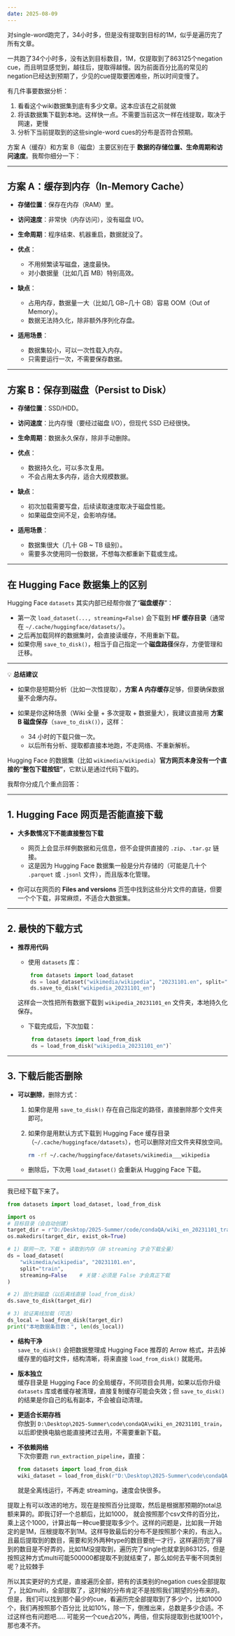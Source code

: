 ```yaml
---
date: 2025-08-09
---
```

对single-word跑完了，34小时多，但是没有提取到目标的1M，似乎是遍历完了所有文章。

一共跑了34个小时多，没有达到目标数目，1M，仅提取到了863125个negation cue，而且明显感觉到，越往后，提取得越慢。因为前面百分比高的常见的negation已经达到预期了，少见的cue提取要困难些，所以时间变慢了。


有几件事要数据分析：
1. 看看这个wiki数据集到底有多少文章。这本应该在之前就做
2. 将该数据集下载到本地。这样快一点。不需要当前这次一样在线提取，取决于网速，更慢
3. 分析下当前提取到的这些single-word cues的分布是否符合预期。




方案 A（缓存）和方案 B（磁盘）主要区别在于 **数据的存储位置、生命周期和访问速度**。我帮你细分一下：

---

## **方案 A：缓存到内存（In-Memory Cache）**

- **存储位置**：保存在内存（RAM）里。
- **访问速度**：非常快（内存访问），没有磁盘 I/O。
- **生命周期**：程序结束、机器重启，数据就没了。
    
- **优点**：
    - 不用频繁读写磁盘，速度最快。
    - 对小数据量（比如几百 MB）特别高效。

- **缺点**：
    - 占用内存，数据量一大（比如几 GB~几十 GB）容易 OOM（Out of Memory）。
    - 数据无法持久化，除非额外序列化存盘。

- **适用场景**：
    - 数据集较小，可以一次性载入内存。
    - 只需要运行一次，不需要保存数据。

---

## **方案 B：保存到磁盘（Persist to Disk）**

- **存储位置**：SSD/HDD。
- **访问速度**：比内存慢（要经过磁盘 I/O），但现代 SSD 已经很快。
- **生命周期**：数据永久保存，除非手动删除。
    
- **优点**：
    - 数据持久化，可以多次复用。
    - 不会占用太多内存，适合大规模数据。

- **缺点**：
    - 初次加载需要写盘，后续读取速度取决于磁盘性能。
    - 如果磁盘空间不足，会影响存储。
        
- **适用场景**：
    - 数据集很大（几十 GB ~ TB 级别）。
    - 需要多次使用同一份数据，不想每次都重新下载或生成。

---

## **在 Hugging Face 数据集上的区别**

Hugging Face `datasets` 其实内部已经帮你做了“**磁盘缓存**”：
- 第一次 `load_dataset(..., streaming=False)` 会下载到 **HF 缓存目录**（通常在 `~/.cache/huggingface/datasets/`）。
- 之后再加载同样的数据集时，会直接读缓存，不用重新下载。
- 如果你用 `save_to_disk()`，相当于自己指定一个**磁盘路径**保存，方便管理和迁移。
    
---

💡 **总结建议**
- 如果你是短期分析（比如一次性提取），**方案 A 内存缓存**足够，但要确保数据量不会爆内存。
    
- 如果是你这种场景（Wiki 全量 + 多次提取 + 数据量大），我建议直接用 **方案 B 磁盘保存**（`save_to_disk()`），这样：
    - 34 小时的下载只做一次。
    - 以后所有分析、提取都直接本地跑，不走网络、不重新解析。



Hugging Face 的数据集（比如 `wikimedia/wikipedia`）**官方网页本身没有一个直接的“整包下载按钮”**，它默认是通过代码下载的。

我帮你分成几个重点回答：

---

## 1. **Hugging Face 网页是否能直接下载**

- **大多数情况下不能直接整包下载**
    - 网页上会显示样例数据和元信息，但不会提供直接的 `.zip`、`.tar.gz` 链接。
    - 这是因为 Hugging Face 数据集一般是分片存储的（可能是几十个 `.parquet` 或 `.jsonl` 文件），而且版本化管理。
        
- 你可以在网页的 **Files and versions** 页签中找到这些分片文件的直链，但要一个个下载，非常麻烦，不适合大数据集。

---

## 2. **最快的下载方式**

- **推荐用代码**
    - 使用 `datasets` 库：
    ```Python
        from datasets import load_dataset 
	    ds = load_dataset("wikimedia/wikipedia", "20231101.en", split="train")
	    ds.save_to_disk("wikipedia_20231101_en")
	```
        
	这样会一次性把所有数据下载到 `wikipedia_20231101_en` 文件夹，本地持久化保存。
        
    - 下载完成后，下次加载：
       ```Python
        from datasets import load_from_disk 
        ds = load_from_disk("wikipedia_20231101_en")`
		```

---

## 3. **下载后能否删除**

- **可以删除**，删除方式：
    
    1. 如果你是用 `save_to_disk()` 存在自己指定的路径，直接删除那个文件夹即可。
        
    2. 如果你是用默认方式下载到 Hugging Face 缓存目录（`~/.cache/huggingface/datasets`），也可以删除对应文件夹释放空间。
        ```Bash
        rm -rf ~/.cache/huggingface/datasets/wikimedia___wikipedia
		```
    - 删除后，下次用 `load_dataset()` 会重新从 Hugging Face 下载。

---

我已经下载下来了。
```Python
from datasets import load_dataset, load_from_disk

import os
# 目标目录（会自动创建）
target_dir = r"D:/Desktop/2025-Summer/code/condaQA/wiki_en_20231101_train"
os.makedirs(target_dir, exist_ok=True)

# 1) 联网一次，下载 + 读取到内存（非 streaming 才会下载全量）
ds = load_dataset(
    "wikimedia/wikipedia", "20231101.en",
    split="train",
    streaming=False    # 关键：必须是 False 才会真正下载
)

# 2) 固化到磁盘（以后离线直接 load_from_disk）
ds.save_to_disk(target_dir)

# 3) 验证离线加载（可选）
ds_local = load_from_disk(target_dir)
print("本地数据条目数：", len(ds_local))
```

- **结构干净**  
    `save_to_disk()` 会把数据整理成 Hugging Face 推荐的 Arrow 格式，并去掉缓存里的临时文件，结构清晰，将来直接 `load_from_disk()` 就能用。
    
- **版本独立**  
    缓存目录是 Hugging Face 的全局缓存，不同项目会共用，如果以后你升级 `datasets` 库或者缓存被清理，直接复制缓存可能会失效；但 `save_to_disk()` 的结果是你自己的私有副本，不会被自动清理。
    
- **更适合长期存档**  
    你放到 `D:\Desktop\2025-Summer\code\condaQA\wiki_en_20231101_train`，以后即使换电脑也能直接拷过去用，不需要重新下载。
    
- **不依赖网络**  
    下次你要跑 `run_extraction_pipeline`，直接：
    
    ```Python
    from datasets import load_from_disk 
	wiki_dataset = load_from_disk(r"D:\Desktop\2025-Summer\code\condaQA\wiki_en_20231101_train")
	```
    
    就是全离线运行，不再走 streaming，速度会快很多。




提取上有可以改进的地方。现在是按照百分比提取，然后是根据那预期的total总额来算的。即我订好一个总额后，比如1000， 就会按照那个csv文件的百分比，乘上这个1000，计算出每一种cue要提取多少个。这样的问题是，比如我一开始定的是1M，压根提取不到1M。这样导致最后的分布不是按照那个来的，有出入。且最后提取到的数目，需要和另外两种type的数目要统一才行，这样遍历完了得到的数目是不好弄的，比如1M没提取到，遍历完了single也就拿到863125，但是按照这种方式multi可能500000都提取不到就结束了，那么如何去平衡不同类别呢？比较棘手


所以其实更好的方式是，直接遍历全部，把有的该类别的negation cues全部提取了，比如multi，全部提取了，这时候的分布肯定不是按照我们期望的分布来的。但是，我们可以找到那个最少的cue，看遍历完全部提取到了多少个，比如1000个，我们再按照那个百分比 比如10%，除一下，倒推出来，总数是多少合适。不过这样也有问题吧..... 可能另一个cue占20%，两倍，但实际提取到也就1001个，那也凑不齐。


